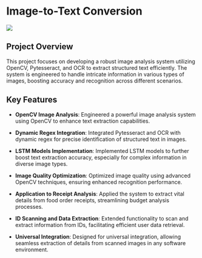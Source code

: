 # Image-to-Text Conversion

<p>
<img src = "https://www.softseotools.com/uploads/image-to-text.png"/>
</p>

## Project Overview

This project focuses on developing a robust image analysis system utilizing OpenCV, Pytesseract, and OCR to extract structured text efficiently. The system is engineered to handle intricate information in various types of images, boosting accuracy and recognition across different scenarios.

## Key Features

- **OpenCV Image Analysis**: Engineered a powerful image analysis system using OpenCV to enhance text extraction capabilities.

- **Dynamic Regex Integration**: Integrated Pytesseract and OCR with dynamic regex for precise identification of structured text in images.

- **LSTM Models Implementation**: Implemented LSTM models to further boost text extraction accuracy, especially for complex information in diverse image types.

- **Image Quality Optimization**: Optimized image quality using advanced OpenCV techniques, ensuring enhanced recognition performance.

- **Application to Receipt Analysis**: Applied the system to extract vital details from food order receipts, streamlining budget analysis processes.

- **ID Scanning and Data Extraction**: Extended functionality to scan and extract information from IDs, facilitating efficient user data retrieval.

- **Universal Integration**: Designed for universal integration, allowing seamless extraction of details from scanned images in any software environment.
